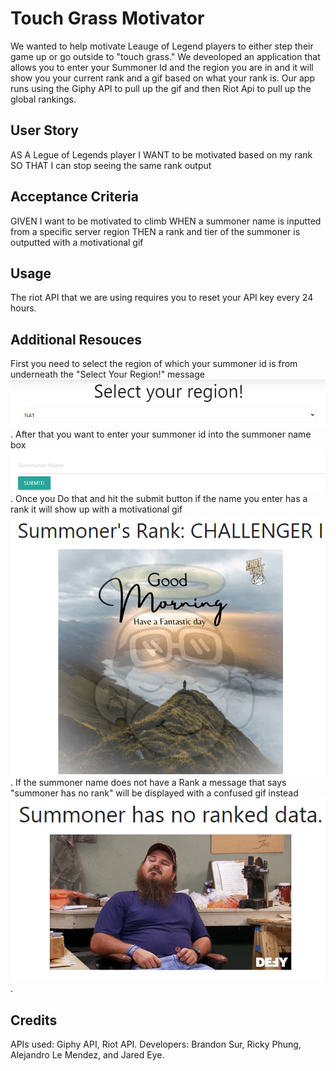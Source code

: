 # Touch Grass Motivator 
 
We wanted to help motivate Leauge of Legend players to either step their game up or go outside to "touch grass." We deveoloped an application that allows you to enter your Summoner Id and the region you are in and it will show you your current rank and a gif based on what your rank is. Our app runs using the Giphy API to pull up the gif and then Riot Api to pull up the global rankings. 

## User Story

AS A Legue of Legends player 
I WANT to be motivated based on my rank 
SO THAT I can stop seeing the same rank output

## Acceptance Criteria

GIVEN I want to be motivated to climb 
WHEN a summoner name is inputted from a specific server region 
THEN a rank and tier of the summoner is outputted with a motivational gif

## Usage

The riot API that we are using requires you to reset your API key every 24 hours. 

## Additional Resouces 

First you need to select the region of which your summoner id is from underneath the "Select Your Region!" message![Screenshot](<./Screenshot 2023-09-21 204514.png>). After that you want to enter your summoner id into the summoner name box![Screenshot](<./Screenshot 2023-09-21 204528.png>). Once you Do that and hit the submit button if the name you enter has a rank it will show up with a motivational gif![Screenshot](<./Screenshot 2023-09-21 204544.png>). If the summoner name does not have a Rank a message that says "summoner has no rank" will be displayed with a confused gif instead![Screenshot](<./Screenshot 2023-09-21 210036.png>).

## Credits 

APIs used: Giphy API, Riot API.
Developers: Brandon Sur, Ricky Phung, Alejandro Le Mendez, and Jared Eye.

